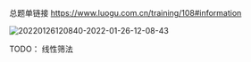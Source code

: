 总题单链接
https://www.luogu.com.cn/training/108#information

![20220126120840-2022-01-26-12-08-43](https://raw.githubusercontent.com/fengwei2002/Pictures_02/master/images/20220126120840-2022-01-26-12-08-43.png)

TODO： 线性筛法